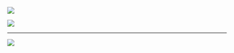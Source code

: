 ![](https://github-readme-stats.vercel.app/api/top-langs/?username=CRNHV&theme=dark&hide_border=true&include_all_commits=true&count_private=true&layout=compact)


![](https://github-contributor-stats.vercel.app/api?username=CRNHV&limit=5&theme=dark&combine_all_yearly_contributions=true)

---
[![](https://visitcount.itsvg.in/api?id=CRNHV&icon=0&color=0)](https://visitcount.itsvg.in)
